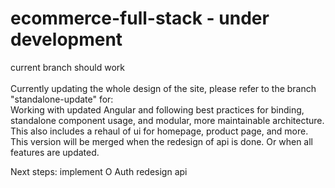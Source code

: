# ecommerce-full-stack - under development
current branch should work<br>
<br>
Currently updating the whole design of the site, please refer to the branch "standalone-update" for: <br>
Working with updated Angular and following best practices for binding, standalone component usage, and modular, more maintainable architecture.<be>
<br>
This also includes a rehaul of ui for homepage, product page, and more.<br>
This version will be merged when the redesign of api is done. Or when all features are updated. 


Next steps: implement O Auth
redesign api 
